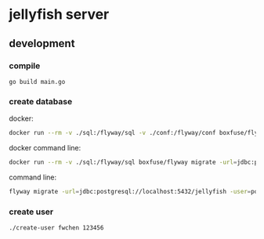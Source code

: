 # jellyfish server


## development
### compile 
`go build main.go`

### create database
docker:
``` bash
docker run --rm -v ./sql:/flyway/sql -v ./conf:/flyway/conf boxfuse/flyway migrate 
```


docker command line:
``` bash
docker run --rm -v ./sql:/flyway/sql boxfuse/flyway migrate -url=jdbc:postgresql://localhost:5432/jellyfish -user=postgres -password=mysecretpassword
```

command line:
``` bash
flyway migrate -url=jdbc:postgresql://localhost:5432/jellyfish -user=postgres -password=mysecretpassword -locations="./sql"
```

### create user
`./create-user fwchen 123456`


